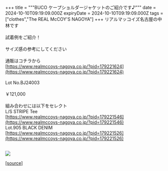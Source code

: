 +++
title = """BUCO ケープショルダージャケットのご紹介です♪"""
date = 2024-10-10T09:19:09.000Z
expiryDate = 2024-10-10T09:19:09.000Z
tags = ["clothes","The REAL McCOY'S NAGOYA"]
+++
リアルマッコイズ名古屋の中林です  
   
試着例をご紹介！  
   
サイズ感の参考にしてください  
   
通販はコチラから  
[https://www.realmccoys-nagoya.co.jp/?pid=179221624](https://www.realmccoys-nagoya.co.jp/?pid=179221624)  
   
Lot No.BJ24003  
   
￥121,000  
   
組み合わせには以下をセレクト  
L/S STRIPE Tee  
[https://www.realmccoys-nagoya.co.jp/?pid=179221546](https://www.realmccoys-nagoya.co.jp/?pid=179221546)  
Lot.905 BLACK DENIM  
[https://www.realmccoys-nagoya.co.jp/?pid=179221526](https://www.realmccoys-nagoya.co.jp/?pid=179221526)  
 

[![](https://stat.ameba.jp/user_images/20241010/18/realmccoy-nagoya/c5/ff/j/o1000100015496257207.jpg)](https://www.realmccoys-nagoya.co.jp/?pid=179221624)

[[source]](https://ameblo.jp/realmccoy-nagoya/entry-12870750985.html)
